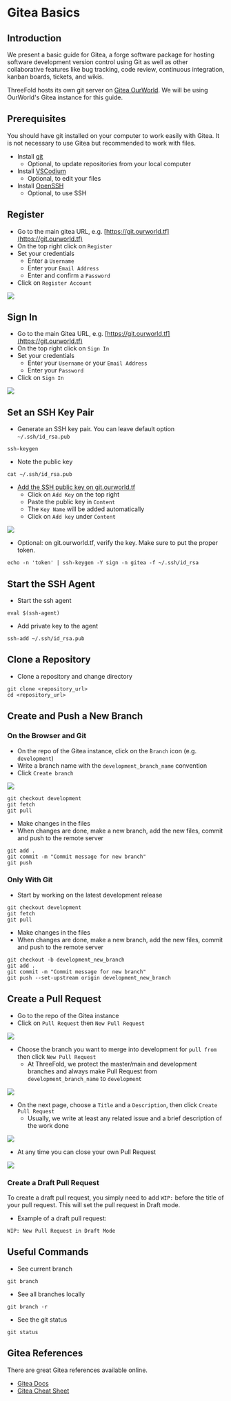 <h1>Gitea Basics</h1>



## Introduction

We present a basic guide for Gitea, a forge software package for hosting software development version control using Git as well as other collaborative features like bug tracking, code review, continuous integration, kanban boards, tickets, and wikis.

ThreeFold hosts its own git server on [Gitea OurWorld](https://git.ourworld.tf). We will be using OurWorld's Gitea instance for this guide.

## Prerequisites

You should have git installed on your computer to work easily with Gitea. It is not necessary to use Gitea but recommended to work with files.

- Install [git](../git_github_basics.md#install-git)
  - Optional, to update repositories from your local computer
- Install [VSCodium](../git_github_basics.md#vs-codium)
  - Optional, to edit your files
- Install [OpenSSH](../../getstarted/ssh_guide/ssh_openssh.md)
  - Optional, to use SSH

## Register

- Go to the main gitea URL, e.g. [https://git.ourworld.tf](https://git.ourworld.tf)
- On the top right click on `Register`
- Set your credentials
  - Enter a `Username`
  - Enter your `Email Address`
  - Enter and confirm a `Password`
- Click on `Register Account`

![](./img/gitea_register.png)

## Sign In

- Go to the main Gitea URL, e.g. [https://git.ourworld.tf](https://git.ourworld.tf)
- On the top right click on `Sign In`
- Set your credentials
  - Enter your `Username` or your `Email Address`
  - Enter your `Password`
- Click on `Sign In`

![](./img/gitea_sign_in.png)

## Set an SSH Key Pair

- Generate an SSH key pair. You can leave default option `~/.ssh/id_rsa.pub`
```
ssh-keygen
```
- Note the public key
```
cat ~/.ssh/id_rsa.pub
```
- [Add the SSH public key on git.ourworld.tf](https://git.ourworld.tf/user/settings/keys)
  - Click on `Add Key` on the top right
  - Paste the public key in `Content`
  - The `Key Name` will be added automatically
  - Click on `Add key` under `Content`

![](./img/gitea_ssh_key.png)

- Optional: on git.ourworld.tf, verify the key. Make sure to put the proper token.
```
echo -n 'token' | ssh-keygen -Y sign -n gitea -f ~/.ssh/id_rsa
```

## Start the SSH Agent

- Start the ssh agent
```
eval $(ssh-agent)
```
- Add private key to the agent
```
ssh-add ~/.ssh/id_rsa.pub
```

## Clone a Repository

- Clone a repository and change directory
```
git clone <repository_url>
cd <repository_url>
```

## Create and Push a New Branch

### On the Browser and Git

- On the repo of the Gitea instance, click on the ̀`Branch` icon (e.g. `development`)
- Write a branch name with the `development_branch_name` convention
- Click `Create branch`

![](./img/gitea_new_branch.png)

```
git checkout development
git fetch
git pull
```
- Make changes in the files
- When changes are done, make a new branch, add the new files, commit and push to the remote server
```
git add .
git commit -m "Commit message for new branch"
git push
```

### Only With Git

- Start by working on the latest development release
```
git checkout development
git fetch
git pull
```
- Make changes in the files
- When changes are done, make a new branch, add the new files, commit and push to the remote server
```
git checkout -b development_new_branch
git add .
git commit -m "Commit message for new branch"
git push --set-upstream origin development_new_branch
```

## Create a Pull Request

- Go to the repo of the Gitea instance
- Click on `Pull Request` then `New Pull Request`

![](./img/gitea_new_pr.png)

- Choose the branch you want to merge into development for `pull from` then click `New Pull Request`
  - At ThreeFold, we protect the master/main and development branches and always make Pull Request from `development_branch_name` to `development`

![](./img/gitea_pr_create.png)

- On the next page, choose a `Title` and a `Description`, then click `Create Pull Request`
  - Usually, we write at least any related issue and a brief description of the work done

![](./img/gitea_pr_title_description.png)

- At any time you can close your own Pull Request

![](./img/gitea_close_pr.png)

### Create a Draft Pull Request

To create a draft pull request, you simply need to add `WIP:` before the title of your pull request. This will set the pull request in Draft mode.

- Example of a draft pull request:
```
WIP: New Pull Request in Draft Mode
```

## Useful Commands

- See current branch
```
git branch
```
- See all branches locally
```
git branch -r
```
- See the git status
```
git status
```

## Gitea References

There are great Gitea references available online.

- [Gitea Docs](https://docs.gitea.com/)
- [Gitea Cheat Sheet](https://docs.gitea.com/administration/config-cheat-sheet)
